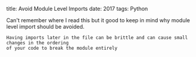 title: Avoid Module Level Imports
date: 2017
tags: Python

Can't remember where I read this but it good to keep in mind why module 
level import should be avoided.

```
Having imports later in the file can be brittle and can cause small changes in the ordering
of your code to break the module entirely
```
